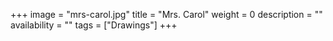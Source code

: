 +++
image = "mrs-carol.jpg"
title = "Mrs. Carol"
weight = 0
description = ""
availability = ""
tags = ["Drawings"]
+++
